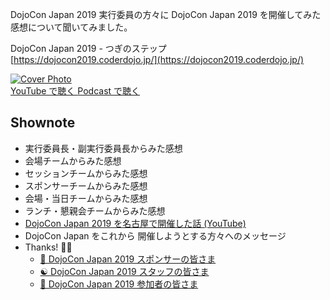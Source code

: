 DojoCon Japan 2019 実行委員の方々に DojoCon Japan 2019 を開催してみた感想について聞いてみました。

DojoCon Japan 2019 - つぎのステップ    
[https://dojocon2019.coderdojo.jp/](https://dojocon2019.coderdojo.jp/)

<div class='episode-cover'>
  <a href='https://www.youtube.com/watch?v=um0CMoAX2aA&list=PL94GDfaSQTmJxxnapafkApHYgQUJ6ABUU&index=16'
     target='_blank' rel='noopenner'>
    <img src='/podcasts/16.png' alt='Cover Photo'>
  </a>
  <div class='btn-cover'>
    <a class='btn-blue' href='https://www.youtube.com/watch?v=um0CMoAX2aA&list=PL94GDfaSQTmJxxnapafkApHYgQUJ6ABUU&index=16' target='_blank' rel='noopenner'><i class='fa fa-youtube'></i> YouTube で聴く </a>
    <a class='btn-blue' href='https://podcasters.spotify.com/pod/show/coderdojo-japan/episodes/016---DojoCon-Japan-2019-euhiu9' target='_blank' rel='noopenner'><i class='fas fa-podcast'></i> Podcast で聴く </a>
  </div>
</div>


## Shownote

- 実行委員長・副実行委員長からみた感想
- 会場チームからみた感想
- セッションチームからみた感想
- スポンサーチームからみた感想
- 会場・当日チームからみた感想
- ランチ・懇親会チームからみた感想
- [DojoCon Japan 2019 を名古屋で開催した話 (YouTube)](https://www.youtube.com/watch?v=XHSrcWIulAo&feature=youtu.be&list=PLdSTSx4RPmMJ8MpU6xI6z371JNVq2arRu&t=1075)
- DojoCon Japan をこれから 開催しようとする方々へのメッセージ
- Thanks! 👏✨
  - [🏢 DojoCon Japan 2019 スポンサーの皆さま](https://dojocon2019.coderdojo.jp/#sponsors)
  - [☯️ DojoCon Japan 2019 スタッフの皆さま](https://dojocon2019.coderdojo.jp/#staff)
  - [👥 DojoCon Japan 2019 参加者の皆さま](https://dojocon-japan.doorkeeper.jp/)
